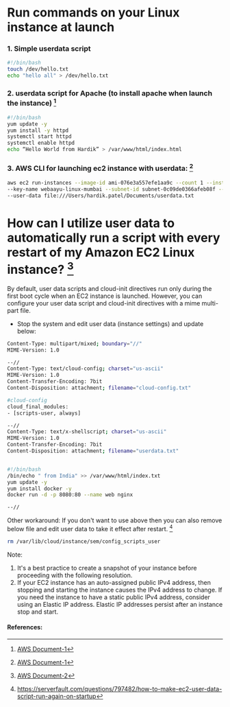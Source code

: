 # Run commands on your Linux instance at launch

### 1. Simple userdata script
```sh
#!/bin/bash
touch /dev/hello.txt
echo "hello all" > /dev/hello.txt
```

### 2. userdata script for Apache (to install apache when launch the instance) [^1]
```sh
#!/bin/bash
yum update -y
yum install -y httpd 
systemctl start httpd
systemctl enable httpd
echo “Hello World from Hardik” > /var/www/html/index.html
```
### 3. AWS CLI for launching ec2 instance with userdata: [^1]
```sh
aws ec2 run-instances --image-id ami-076e3a557efe1aa9c --count 1 --instance-type t2.micro \
--key-name webaayu-linux-mumbai --subnet-id subnet-0c09de0366afeb08f --security-group-ids sg-09f17fec51fb75381 \
--user-data file:///Users/hardik.patel/Documents/userdata.txt
```



# How can I utilize user data to automatically run a script with every restart of my Amazon EC2 Linux instance? [^2]

By default, user data scripts and cloud-init directives run only during the first boot cycle when an EC2 instance is launched. However, you can configure your user data script and cloud-init directives with a mime multi-part file. 

- Stop the system and edit user data (instance settings) and update below: 

```sh
Content-Type: multipart/mixed; boundary="//"
MIME-Version: 1.0

--//
Content-Type: text/cloud-config; charset="us-ascii"
MIME-Version: 1.0
Content-Transfer-Encoding: 7bit
Content-Disposition: attachment; filename="cloud-config.txt"

#cloud-config
cloud_final_modules:
- [scripts-user, always]

--//
Content-Type: text/x-shellscript; charset="us-ascii"
MIME-Version: 1.0
Content-Transfer-Encoding: 7bit
Content-Disposition: attachment; filename="userdata.txt"


#!/bin/bash
/bin/echo " from India" >> /var/www/html/index.txt
yum update -y
yum install docker -y
docker run -d -p 8080:80 --name web nginx

--//
```


Other workaround: If you don't want to use above then you can also remove below file and edit user data to take it effect after restart. [^3]
```sh
rm /var/lib/cloud/instance/sem/config_scripts_user
```

Note: 
1. It's a best practice to create a snapshot of your instance before proceeding with the following resolution.
2. If your EC2 instance has an auto-assigned public IPv4 address, then stopping and starting the instance causes the IPv4 address to change. If you need the instance to have a static public IPv4 address, consider using an Elastic IP address. Elastic IP addresses persist after an instance stop and start.


#### References:
[^1]:[AWS Document-1](https://docs.aws.amazon.com/AWSEC2/latest/UserGuide/user-data.html)  
[^2]:[AWS Document-2](https://aws.amazon.com/premiumsupport/knowledge-center/execute-user-data-ec2/)
[^3]:https://serverfault.com/questions/797482/how-to-make-ec2-user-data-script-run-again-on-startup  

